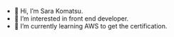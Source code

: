 - 👋 Hi, I’m Sara Komatsu.
- 👀 I’m interested in front end developer.
- 🌱 I’m currently learning AWS to get the certification.

<!---
Sara-pyon/Sara-pyon is a ✨ special ✨ repository because its `README.md` (this file) appears on your GitHub profile.
You can click the Preview link to take a look at your changes.
--->
